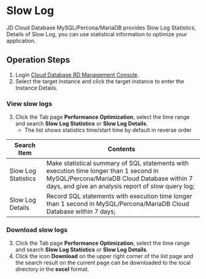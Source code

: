 # Slow Log 
JD Cloud Database MySQL/Percona/MariaDB provides Slow Log Statistics, Details of Slow Log, you can use statistical information to optimize your application.

## Operation Steps
1. Login [Cloud Database RD Management Console](https://rds-console.jdcloud.com/database).    
2. Select the target instance and click the target instance to enter the Instance Details.  

### View slow logs
3. Click the Tab page **Performance Optimization**, select the time range and search **Slow Log Statistics** or **Slow Log Details**.
    * The list shows statistics time/start time by default in reverse order

|Search Item|Contents|
|---|---|
|Slow Log Statistics|Make statistical summary of SQL statements with execution time longer than 1 second in MySQL/Percona/MariaDB Cloud Database within 7 days, and give an analysis report of slow query log;|
|Slow Log Details|Record SQL statements with execution time longer than 1 second in MySQL/Percona/MariaDB Cloud Database within 7 days;|

### Download slow logs
3. Click the Tab page **Performance Optimization**, select the time range and search **Slow Log Statistics** or **Slow Log Details**.
4. Click the icon **Download** on the upper right corner of the list page and the search result on the current page can be downloaded to the local directory in the **excel** format.


